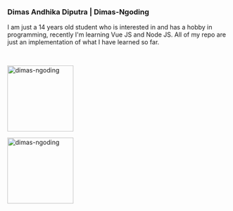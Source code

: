 ### **Dimas Andhika Diputra | Dimas-Ngoding**

I am just a 14 years old student who is interested in and has a hobby in programming, recently I'm learning Vue JS and Node JS. All of my repo are just an implementation of what I have learned so far.

<br />

<p align="center">
  <p>
    <img height="150" align="center" src="https://github-readme-stats.vercel.app/api?username=dimas-ngoding&show_icons=true&include_all_commits=true&count_private=true&theme=radical" alt="dimas-ngoding" />
  </p>
  <p>
    <img height="150" align="center" src="https://github-readme-stats.vercel.app/api/top-langs/?username=dimas-ngoding&layout=compact&show_icons=true&theme=radical&langs_count=10&https://github.com/dimas-ngoding/github-readme-stats" alt="dimas-ngoding" />
  </p>
</p>
